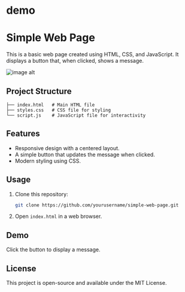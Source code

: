 # demo
# Simple Web Page

This is a basic web page created using HTML, CSS, and JavaScript. It displays a button that, when clicked, shows a message.

![image alt](https://github.com/Rithesh0115/demo/blob/f64b324e85562432ef670245e816d4cef33966e2/Screenshot%201.png)

## Project Structure
```
├── index.html   # Main HTML file
├── styles.css   # CSS file for styling
└── script.js    # JavaScript file for interactivity
```

## Features
- Responsive design with a centered layout.
- A simple button that updates the message when clicked.
- Modern styling using CSS.

## Usage
1. Clone this repository:
   ```sh
   git clone https://github.com/yourusername/simple-web-page.git
   ```
2. Open `index.html` in a web browser.

## Demo
Click the button to display a message.

## License
This project is open-source and available under the MIT License.


